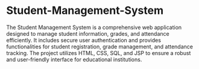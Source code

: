 # Student-Management-System
The Student Management System is a comprehensive web application designed to manage student information, grades, and attendance efficiently. It includes secure user authentication and provides functionalities for student registration, grade management, and attendance tracking. The project utilizes HTML, CSS, SQL, and JSP to ensure a robust and user-friendly interface for educational institutions.
